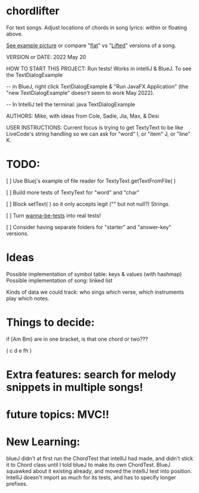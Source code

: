 # chordlifter
For text songs. Adjust locations of chords in song lyrics: within or floating above.

[See example picture](https://github.com/mroam/chordlifter/blob/main/chordlifter-samples.png) 
or compare "[flat](https://github.com/mroam/chordlifter/blob/main/survive-simple-flat.txt)" 
vs "[Lifted](https://github.com/mroam/chordlifter/blob/main/survive-simple-lifted.txt)" 
versions of a song.

VERSION or DATE: 2022 May 20

HOW TO START THIS PROJECT: Run tests! Works in intelliJ & BlueJ. 
To see the TextDialogExample 

-- in BlueJ, right click TextDialogExample & "Run JavaFX Application" 
(the "new TextDialogExample" doesn't seem to work May 2022).

-- In IntelliJ tell the terminal: java TextDialogExample

AUTHORS: Mike, with ideas from Cole, Sadie, Jia, Max, & Desi

USER INSTRUCTIONS: Current focus is trying to get TextyText to be like
LiveCode's string handling so we can ask for "word" I, or "item" J, or "line" K.


# TODO:

[ ] Use Bluej's example of file reader for TextyText.getTextFromFile( )

[ ] Build more tests of TextyText for "word" and "char"

[ ] Block setText( ) so it only accepts legit ("" but not null?) Strings.

[ ] Turn [wanna-be-tests](https://github.com/mroam/chordlifter/blob/main/wanna-be-tests.txt) into real tests!

[ ] Consider having separate folders for "starter" and "answer-key" versions.


# Ideas
Possible implementation of symbol table: keys & values (with hashmap)
Possible implementation of song: linked list

Kinds of data we could track: who sings which verse, which instruments play which notes.


# Things to decide: 
if [Am Bm} are in one bracket, is that one chord or two???

( c d e fh )


# Extra features: search for melody snippets in multiple songs!

# future topics: MVC!!




# New Learning: 
blueJ didn't at first run the ChordTest that intelliJ had made,
and didn't stick it to Chord class until I told blueJ to make its own ChordTest. 
BlueJ squawked about it existing already, and moved the intelliJ test into position.
IntelliJ doesn't import as much for its tests, and has to specify longer prefixes.

